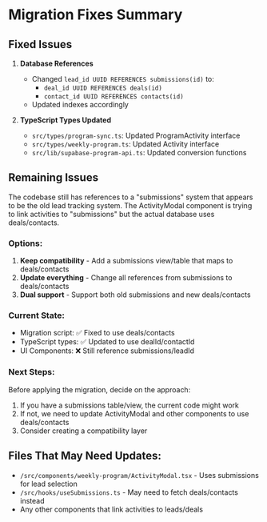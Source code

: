 # Migration Fixes Summary

## Fixed Issues

1. **Database References**
   - Changed `lead_id UUID REFERENCES submissions(id)` to:
     - `deal_id UUID REFERENCES deals(id)`
     - `contact_id UUID REFERENCES contacts(id)`
   - Updated indexes accordingly

2. **TypeScript Types Updated**
   - `src/types/program-sync.ts`: Updated ProgramActivity interface
   - `src/types/weekly-program.ts`: Updated Activity interface
   - `src/lib/supabase-program-api.ts`: Updated conversion functions

## Remaining Issues

The codebase still has references to a "submissions" system that appears to be the old lead tracking system. The ActivityModal component is trying to link activities to "submissions" but the actual database uses deals/contacts.

### Options:

1. **Keep compatibility** - Add a submissions view/table that maps to deals/contacts
2. **Update everything** - Change all references from submissions to deals/contacts
3. **Dual support** - Support both old submissions and new deals/contacts

### Current State:

- Migration script: ✅ Fixed to use deals/contacts
- TypeScript types: ✅ Updated to use dealId/contactId
- UI Components: ❌ Still reference submissions/leadId

### Next Steps:

Before applying the migration, decide on the approach:

1. If you have a submissions table/view, the current code might work
2. If not, we need to update ActivityModal and other components to use deals/contacts
3. Consider creating a compatibility layer

## Files That May Need Updates:

- `/src/components/weekly-program/ActivityModal.tsx` - Uses submissions for lead selection
- `/src/hooks/useSubmissions.ts` - May need to fetch deals/contacts instead
- Any other components that link activities to leads/deals